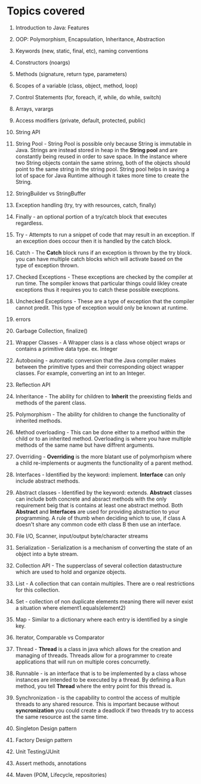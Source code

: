 # Topics covered

1. Introduction to Java: Features
1. OOP: Polymorphism, Encapsulation, Inheritance, Abstraction
1. Keywords (new, static, final, etc), naming conventions
1. Constructors (noargs)
1. Methods (signature, return type, parameters)
1. Scopes of a variable (class, object, method, loop)
1. Control Statements (for, foreach, if, while, do while, switch)
1. Arrays, varargs
1. Access modifiers (private, default, protected, public)
1. String API
1. String Pool - String Pool is possible only because String is immutable in Java. Strings are instead stored in heap 
in the **String pool** and are constantly being reused in order to save space. In the instance where two String objects 
contain the same strinng, both of the objects should point to the same string in the string pool. String pool helps
 in saving a lot of space for Java Runtime although it takes more time to create the String.

1. StringBuilder vs StringBuffer
1. Exception handling (try, try with resources, catch, finally)
1. Finally - an optional portion of a try/catch block that executes regardless.
1. Try - Attempts to run a snippet of code that may result in an exception. If an exception does occour then it is 
handled by the catch block.
1. Catch - The **Catch** block runs if an exception is thrown by the try block. you can have multiple catch blocks 
which will activate based on the type of exception thrown.
1. Checked Exceptions - These exceptions are checked by the compiler at run time. The sompiler knows that particular 
things could likley create exceptions thus it requires you to catch these possible execptions.
1. Unchecked Exceptions - These are a type of exception that the compiler cannot predit. This type of exception would 
only be known at runtime. 
1. errors
1. Garbage Collection, finalize()

1. Wrapper Classes - A Wrapper class is a class whose object wraps or contains a primitive data type. ex. Integer
1. Autoboxing -  automatic conversion that the Java compiler makes between the primitive types and their corresponding
object wrapper classes. For example, converting an int to an Integer.

1. Reflection API
1. Inheritance - The ability for children to **Inherit** the preexisting fields and methods of the parent class.
1. Polymorphism - The ability for children to change the functionality of inherited methods.
1. Method overloading - This can be done either to a method within the child or to an inherited method. Overloading is 
where you have multiple methods of the same name but have diffrent arguments.
1. Overriding - **Overriding** is the more blatant use of polymorhpism where a child re-implements or augments the 
functionality of a parent method.

1. Interfaces - Identified by the keyword: implement. **Interface** can only include abstract methods.
1. Abstract classes - Identified by the keyword: extends. **Abstract** classes can include both concrete and absract 
methods with the only requirement beig that is contains at least one abstract method. Both **Abstract** and **Interfaces** 
are used for providing abstraction to your programming. A rule of thumb when deciding which to use, if class A doesn't 
share any common code eith class B then use an interface.

1. File I/O, Scanner, input/output byte/character streams
1. Serialization - Serialization is a mechanism of converting the state of an object into a byte stream. 
1. Collection API - The supperclass of several collection datastructure which are used to hold and organize objects.
1. List - A collection that can contain multiples. There are o real restrictions for this collection.
1. Set -  collection of non duplicate elements meaning there will never exist a situation where element1.equals(element2)
1. Map - Similar to a dictionary where each entry is identified by a single key.
1. Iterator, Comparable vs Comparator

1. Thread - **Thread** is a class in java which allows for the creation and managing of threads. Threads allow for a 
programmer to create applications that will run on multiple cores concurretly.
1. Runnable -  is an interface that is to be implemented by a class whose instances are intended to be executed by a thread.
By defining a Run method, you tell **Thread** where the entry point for this thread is.
1. Synchronization -  is the capability to control the access of multiple threads to any shared resource. This is important
 because without **syncronization** you could create a deadlock if two threads try to access the same resource ast the same time.

1. Singleton Design pattern
1. Factory Design pattern

1. Unit Testing/JUnit
1. Assert methods, annotations
1. Maven (POM, Lifecycle, repositories)